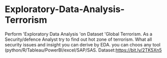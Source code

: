 # Exploratory-Data-Analysis-Terrorism
Perform 'Exploratory Data Analysis 'on Dataset 'Global Terrorism. 
As a Security/defence Analyst try to find out hot zone of terrorism.
What all security issues and insight you can derive by EDA.
you can choos any tool (python/R/Tableau/PowerBI/excel/SAP/SAS.
Dataset:https://bit.ly/2TK5Xn5
